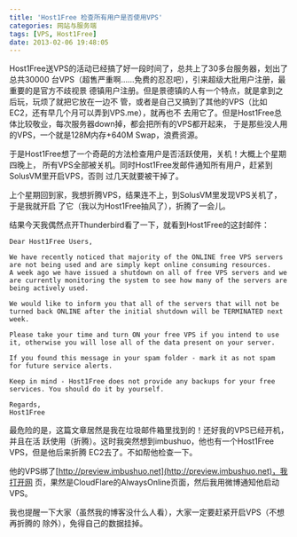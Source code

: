 ```yaml
---
title: 'Host1Free 检查所有用户是否使用VPS'
categories: 网站与服务端
tags: [VPS, Host1Free]
date: 2013-02-06 19:48:05
---
```


Host1Free送VPS的活动已经搞了好一段时间了，总共上了30多台服务器，划出了总共30000
台VPS（超售严重啊……免费的忍忍吧），引来超级大批用户注册，最重要的是官方不歧视景
德镇用户注册。但是景德镇的人有一个特点，就是拿到之后玩，玩烦了就把它放在一边不
管，或者是自己又搞到了其他的VPS（比如EC2，还有早几个月可以弄到VPS.me），就再也不
去用它了。但是Host1Free总体比较敬业，每次服务器down掉，都会把所有的VPS都开起来，
于是那些没人用的VPS，一个就是128M内存+640M Swap，浪费资源。

于是Host1Free想了一个奇葩的方法检查用户是否活跃使用，关机！大概上个星期四晚上，
所有VPS全部被关机。同时Host1Free发邮件通知所有用户，赶紧到SolusVM里开启VPS，否则
过几天就要被干掉了。

上个星期回到家，我想折腾VPS，结果连不上，到SolusVM里发现VPS关机了，于是我就开启
了它（我以为Host1Free抽风了），折腾了一会儿。

结果今天我偶然点开Thunderbird看了一下，就看到Host1Free的这封邮件：

    Dear Host1Free Users,

    We have recently noticed that majority of the ONLINE free VPS servers are not being used and are simply kept online consuming resources.
    A week ago we have issued a shutdown on all of free VPS servers and we are currently monitoring the system to see how many of the servers are being actively used.

    We would like to inform you that all of the servers that will not be turned back ONLINE after the initial shutdown will be TERMINATED next week.

    Please take your time and turn ON your free VPS if you intend to use it, otherwise you will lose all of the data present on your server.

    If you found this message in your spam folder - mark it as not spam for future service alerts.

    Keep in mind - Host1Free does not provide any backups for your free services. You should do it by yourself.

    Regards,
    Host1Free

最危险的是，这篇文章居然是我在垃圾邮件箱里找到的！还好我的VPS已经开机，并且在活
跃使用（折腾）。这时我突然想到imbushuo，他也有一个Host1Free VPS，但是他后来折腾
EC2去了。不如帮他检查一下。

他的VPS绑了[http://preview.imbushuo.net](http://preview.imbushuo.net)，我打开网
页，果然是CloudFlare的AlwaysOnline页面，然后我用微博通知他启动VPS。

我也提醒一下大家（虽然我的博客没什么人看），大家一定要赶紧开启VPS（不想再折腾的
除外），免得自己的数据挂掉。
